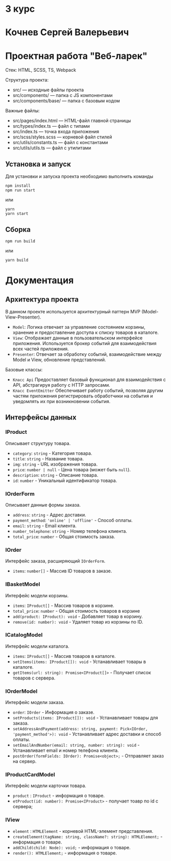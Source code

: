 # 3 курс

# Кочнев Сергей Валерьевич

# Проектная работа "Веб-ларек"

Стек: HTML, SCSS, TS, Webpack

Структура проекта:

- src/ — исходные файлы проекта
- src/components/ — папка с JS компонентами
- src/components/base/ — папка с базовым кодом

Важные файлы:

- src/pages/index.html — HTML-файл главной страницы
- src/types/index.ts — файл с типами
- src/index.ts — точка входа приложения
- src/scss/styles.scss — корневой файл стилей
- src/utils/constants.ts — файл с константами
- src/utils/utils.ts — файл с утилитами

## Установка и запуск

Для установки и запуска проекта необходимо выполнить команды

```
npm install
npm run start
```

или

```
yarn
yarn start
```

## Сборка

```
npm run build
```

или

```
yarn build
```

# Документация

## Архитектура проекта

В данном проекте используется архитектурный паттерн MVP (Model-View-Presenter).

- `Model`: Логика отвечает за управление состоянием корзины, хранение и предоставление доступа к списку товаров в каталоге.
- `View`: Отображает данные в пользовательском интерфейсе приложения. Используется брокер событий для взаимодействия всех частей приложения.
- `Presenter`: Отвечает за обработку событий, взаимодействие между Model и View, обновление представлений.

Базовые классы:

- `Класс Api` Предоставляет базовый функционал для взаимодействия с API, абстрагируя работу с HTTP запросами.
- `Класс EventEmitter` Обеспечивает работу событий, позволяя другим частям приложения регистрировать обработчики на события и уведомлять их при возникновении события.

## Интерфейсы данных

### IProduct

Описывает структуру товара.

- `category`: `string` - Категория товара.
- `title`: `string` - Название товара.
- `img`: `string` - URL изображения товара.
- `price`: `number | null` - Цена товара (может быть `null`).
- `description`: `string` - Описание товара.
- `id`: `number` - Уникальный идентификатор товара.

### IOrderForm

Описывает данные формы заказа.

- `address`: `string` - Адрес доставки.
- `payment_method`: `'online' | 'offline'` - Способ оплаты.
- `email`: `string` - Email клиента.
- `number_telephone`: `string` - Номер телефона клиента.
- `total_price`: `number` - Общая стоимость заказа.

### IOrder

Интерфейс заказа, расширяющий `IOrderForm`.

- `items`: `number[]` - Массив ID товаров в заказе.

### IBasketModel

Интерфейс модели корзины.

- `items`: `IProduct[]` - Массив товаров в корзине.
- `total_price`: `number` - Общая стоимость товаров в корзине
- `add(product: IProduct): void` - Добавляет товар в корзину.
- `remove(id: number): void` - Удаляет товар из корзины по ID.

### ICatalogModel

Интерфейс модели каталога.

- `items`: `IProduct[]` - Массив товаров в каталоге.
- `setItems(items: IProduct[]): void` - Устанавливает товары в каталоге.
- `getItems(url: string): Promise<IProduct[]>` - Получает список товаров с сервера.

### IOrderModel

Интерфейс модели заказа.

- `order`: `IOrder` - Информация о заказе.
- `setProducts(items: IProduct[]): void` - Устанавливает товары для заказа.
- `setAddressAndPayment(address: string, payment: Pick<IOrder, 'payment_method'>): void` - Устанавливает адрес доставки и способ оплаты.
- `setEmailAndNumber(email: string, number: string): void` - Устанавливает email и номер телефона клиента.
- `postOrder(formFields: IOrder): Promise<object>;` - Отправляет заказ на сервер.

### IProductCardModel

Интерфейс модели карточки товара.

- `product` : `IProduct` - информация о товаре.
- `etProduct(id: number): Promise<IProduct>` - получает тоавр по id с сервера;

### IView

- `element` : `HTMLElement` - корневой HTML-элемент представления.
- `createElement(tagName: string, className?: string): HTMLElement;` - информация о товаре.
- `addChild(child: Node): void;` - информация о товаре.
- `render(): HTMLElement;` - информация о товаре.
